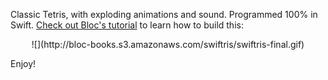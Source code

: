Classic Tetris, with exploding animations and sound. Programmed 100% in Swift. [Check out Bloc's tutorial](https://www.bloc.io/books/swiftris) to learn how to build this:

<center>![](http://bloc-books.s3.amazonaws.com/swiftris/swiftris-final.gif)</center>

Enjoy!
